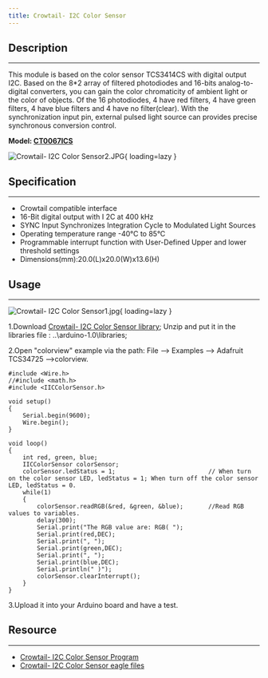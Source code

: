 ```yaml
---
title: Crowtail- I2C Color Sensor
---
```


## Description
-----------

This module is based on the color sensor TCS3414CS with digital output I2C. Based on the 8\*2 array of filtered photodiodes and 16-bits analog-to-digital converters, you can gain the color chromaticity of ambient light or the color of objects. Of the 16 photodiodes, 4 have red filters, 4 have green filters, 4 have blue filters and 4 have no filter(clear). With the synchronization input pin, external pulsed light source can provides precise synchronous conversion control.

**Model: [CT0067ICS](http://www.elecrow.com/crowtail-i2c-color-sensor-p-1523.html)**

![Crowtail- I2C Color Sensor2.JPG](https://wiki.elecrow.com/images/thumb/4/4a/Crowtail-_I2C_Color_Sensor2.JPG/400px-Crowtail-_I2C_Color_Sensor2.JPG){ loading=lazy }

## Specification
-------------

- Crowtail compatible interface
- 16-Bit digital output with I 2C at 400 kHz
- SYNC Input Synchronizes Integration Cycle to Modulated Light Sources
- Operating temperature range -40°C to 85°C
- Programmable interrupt function with User-Defined Upper and lower threshold settings
- Dimensions(mm):20.0(L)x20.0(W)x13.6(H)

## Usage
-----

![Crowtail- I2C Color Sensor1.jpg](https://wiki.elecrow.com/images/thumb/b/b1/Crowtail-_I2C_Color_Sensor1.jpg/600px-Crowtail-_I2C_Color_Sensor1.jpg){ loading=lazy }

1.Download [Crowtail- I2C Color Sensor library](./files/I2C-Color-Sensor1-zip.md); Unzip and put it in the libraries file : ..\\arduino-1.0\\libraries;

2.Open "colorview" example via the path: File --&gt; Examples --&gt; Adafruit TCS34725 --&gt;colorview.

```
#include <Wire.h>
//#include <math.h>
#include <IICColorSensor.h>

void setup()
{
	Serial.begin(9600);
	Wire.begin();
}

void loop()
{
	int red, green, blue;
	IICColorSensor colorSensor;
	colorSensor.ledStatus = 1;							// When turn on the color sensor LED, ledStatus = 1; When turn off the color sensor LED, ledStatus = 0.
	while(1)
	{
		colorSensor.readRGB(&red, &green, &blue);		//Read RGB values to variables.
		delay(300);
		Serial.print("The RGB value are: RGB( ");
		Serial.print(red,DEC);
		Serial.print(", ");
		Serial.print(green,DEC);
		Serial.print(", ");
		Serial.print(blue,DEC);
	    Serial.println(" )");
		colorSensor.clearInterrupt();
	}
}
```

3.Upload it into your Arduino board and have a test.

## Resource
--------

- [Crowtail- I2C Color Sensor Program](./files/I2C-Color-Sensor1-zip.md)
- [Crowtail- I2C Color Sensor eagle files](./files/Crowtail-I2C-Color-Sensor-eagle-files-zip.md)